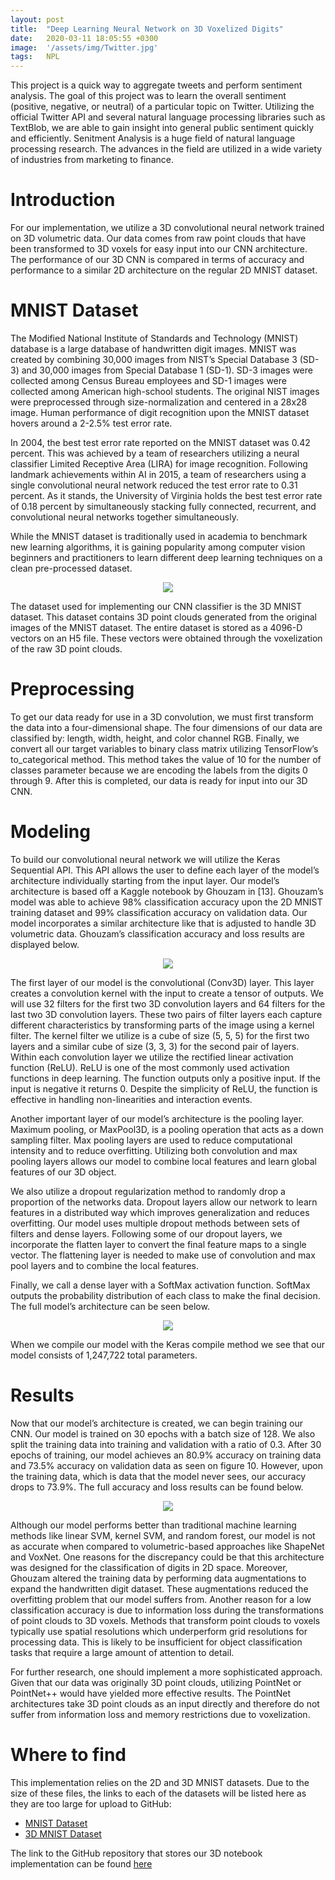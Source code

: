 ```yaml
---
layout: post
title:  "Deep Learning Neural Network on 3D Voxelized Digits"
date:   2020-03-11 18:05:55 +0300
image:  '/assets/img/Twitter.jpg'
tags:   NPL
---
```

This project is a quick way to aggregate tweets and perform sentiment analysis. The goal of this project was to learn the overall sentiment (positive, negative, or neutral) of a particular topic on Twitter. Utilizing the official Twitter API and several natural language processing libraries such as TextBlob, we are able to gain insight into general public sentiment quickly and efficiently. Senitment Analysis is a huge field of natural language processing research. The advances in the field are utilized in a wide variety of industries from marketing to finance. 

# Introduction
For our implementation, we utilize a 3D convolutional neural network trained on 3D volumetric data. Our data comes from raw point clouds that have been transformed to 3D voxels for easy input into our CNN architecture. The performance of our 3D CNN is compared in terms of accuracy and performance to a similar 2D architecture on the regular 2D MNIST dataset.

# MNIST Dataset
The Modified National Institute of Standards and Technology (MNIST) database is a large database of handwritten digit images. MNIST was created by combining 30,000 images from NIST’s Special Database 3 (SD-3) and 30,000 images from Special Database 1 (SD-1). SD-3 images were collected among Census Bureau employees and SD-1 images were collected among American high-school students. The original NIST images were preprocessed through size-normalization and centered in a 28x28 image. Human performance of digit recognition upon the MNIST dataset hovers around a 2-2.5% test error rate.

In 2004, the best test error rate reported on the MNIST dataset was 0.42 percent. This was achieved by a team of researchers utilizing a neural classifier Limited Receptive Area (LIRA) for image recognition. Following landmark achievements within AI in 2015, a team of researchers using a single convolutional neural network reduced the test error rate to 0.31 percent. As it stands, the University of Virginia holds the best test error rate of 0.18 percent by simultaneously stacking fully connected, recurrent, and convolutional neural networks together simultaneously.

While the MNIST dataset is traditionally used in academia to benchmark new learning algorithms, it is gaining popularity among computer vision beginners and practitioners to learn different deep learning techniques on a clean pre-processed dataset.

<p align="center">
  <img src="/assets/img/training_set_images.jpg" />
</p>

The dataset used for implementing our CNN classifier is the 3D MNIST dataset. This dataset contains 3D point clouds generated from the original images of the MNIST dataset. The entire dataset is stored as a 4096-D vectors on an H5 file. These vectors were obtained through the voxelization of the raw 3D point clouds. 

# Preprocessing
To get our data ready for use in a 3D convolution, we must first transform the data into a four-dimensional shape. The four dimensions of our data are classified by: length, width, height, and color channel RGB. Finally, we convert all our target variables to binary class matrix utilizing TensorFlow’s to_categorical method. This method takes the value of 10 for the number of classes parameter because we are encoding the labels from the digits 0 through 9. After this is completed, our data is ready for input into our 3D CNN. 

# Modeling
To build our convolutional neural network we will utilize the Keras Sequential API. This API allows the user to define each layer of the model’s architecture individually starting from the input layer. Our model’s architecture is based off a Kaggle notebook by Ghouzam in [13]. Ghouzam’s model was able to achieve 98% classification accuracy upon the 2D MNIST training dataset and 99% classification accuracy on validation data. Our model incorporates a similar architecture like that is adjusted to handle 3D volumetric data. Ghouzam’s classification accuracy and loss results are displayed below. 

<p align="center">
  <img src="/assets/img/MNISTresults.jpg" />
</p>

The first layer of our model is the convolutional (Conv3D) layer. This layer creates a convolution kernel with the input to create a tensor of outputs. We will use 32 filters for the first two 3D convolution layers and 64 filters for the last two 3D convolution layers. These two pairs of filter layers each capture different characteristics by transforming parts of the image using a kernel filter. The kernel filter we utilize is a cube of size (5, 5, 5) for the first two layers and a similar cube of size (3, 3, 3) for the second pair of layers. Within each convolution layer we utilize the rectified linear activation function (ReLU). ReLU is one of the most commonly used activation functions in deep learning. The function outputs only a positive input. If the input is negative it returns 0. Despite the simplicity of ReLU, the function is effective in handling non-linearities and interaction events. 
	
Another important layer of our model’s architecture is the pooling layer. Maximum pooling, or MaxPool3D, is a pooling operation that acts as a down sampling filter.  Max pooling layers are used to reduce computational intensity and to reduce overfitting. Utilizing both convolution and max pooling layers allows our model to combine local features and learn global features of our 3D object. 

We also utilize a dropout regularization method to randomly drop a proportion of the networks data. Dropout layers allow our network to learn features in a distributed way which improves generalization and reduces overfitting. Our model uses multiple dropout methods between sets of filters and dense layers. Following some of our dropout layers, we incorporate the flatten layer to convert the final feature maps to a single vector. The flattening layer is needed to make use of convolution and max pool layers and to combine the local features. 

Finally, we call a dense layer with a SoftMax activation function. SoftMax outputs the probability distribution of each class to make the final decision. The full model’s architecture can be seen below.

<p align="center">
  <img src="/assets/img/model_plot.jpg" />
</p>

When we compile our model with the Keras compile method we see that our model consists of 1,247,722 total parameters. 

# Results

Now that our model’s architecture is created, we can begin training our CNN. Our model is trained on 30 epochs with a batch size of 128. We also split the training data into training and validation with a ratio of 0.3. After 30 epochs of training, our model achieves an 80.9% accuracy on training data and 73.5% accuracy on validation data as seen on figure 10. However, upon the training data, which is data that the model never sees, our accuracy drops to 73.9%. The full accuracy and loss results can be found below. 

<p align="center">
  <img src="/assets/img/training_validation_results.jpg" />
</p>

Although our model performs better than traditional machine learning methods like linear SVM, kernel SVM, and random forest, our model is not as accurate when compared to volumetric-based approaches like ShapeNet and VoxNet. One reasons for the discrepancy could be that this architecture was designed for the classification of digits in 2D space. Moreover, Ghouzam altered the training data by performing data augmentations to expand the handwritten digit dataset. These augmentations reduced the overfitting problem that our model suffers from.  Another reason for a low classification accuracy is due to information loss during the transformations of point clouds to 3D voxels. Methods that transform point clouds to voxels typically use spatial resolutions which underperform grid resolutions for processing data. This is likely to be insufficient for object classification tasks that require a large amount of attention to detail.

For further research, one should implement a more sophisticated approach. Given that our data was originally 3D point clouds, utilizing PointNet or PointNet++ would have yielded more effective results. The PointNet architectures take 3D point clouds as an input directly and therefore do not suffer from information loss and memory restrictions due to voxelization. 


# Where to find
This implementation relies on the 2D and 3D MNIST datasets. Due to the size of these files, the links to each of the datasets will be listed here as they are too large for upload to GitHub:
* [MNIST Dataset](https://www.kaggle.com/c/digit-recognizer/data)
* [3D MNIST Dataset](hhttps://www.kaggle.com/daavoo/3d-mnist)

The link to the GitHub repository that stores our 3D notebook implementation can be found [here](https://github.com/brodyu/3D_Deep_Learning)


